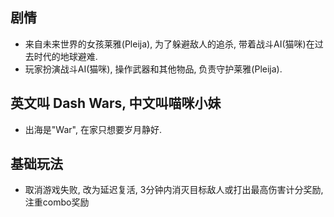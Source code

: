 
## 剧情
- 来自未来世界的女孩莱雅(Pleija), 为了躲避敌人的追杀, 带着战斗AI(猫咪)在过去时代的地球避难.
- 玩家扮演战斗AI(猫咪), 操作武器和其他物品, 负责守护莱雅(Pleija).

## 英文叫 Dash Wars, 中文叫喵咪小妹
- 出海是"War", 在家只想要岁月静好.

## 基础玩法
- 取消游戏失败, 改为延迟复活, 3分钟内消灭目标敌人或打出最高伤害计分奖励, 注重combo奖励